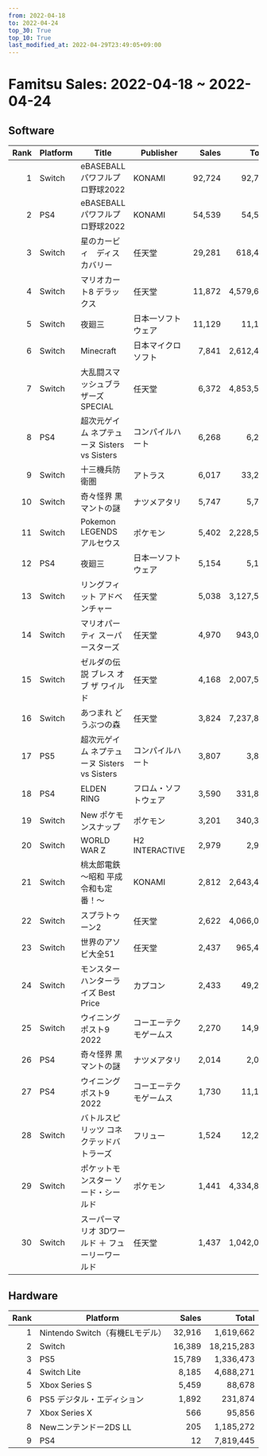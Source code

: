 ```yaml
---
from: 2022-04-18
to: 2022-04-24
top_30: True
top_10: True
last_modified_at: 2022-04-29T23:49:05+09:00
---
```

# Famitsu Sales: 2022-04-18 ~ 2022-04-24
## Software
| Rank | Platform | Title | Publisher | Sales | Total | Rate | New |
| -: | -- | -- | -- | -: | -: | -: | -- |
| 1 | Switch | eBASEBALLパワフルプロ野球2022 | KONAMI | 92,724 | 92,724 | 60% | **New** |
| 2 | PS4 | eBASEBALLパワフルプロ野球2022 | KONAMI | 54,539 | 54,539 | 40% | **New** |
| 3 | Switch | 星のカービィ　ディスカバリー | 任天堂 | 29,281 | 618,481 | 20% |  |
| 4 | Switch | マリオカート8 デラックス | 任天堂 | 11,872 | 4,579,625 | 20% |  |
| 5 | Switch | 夜廻三 | 日本一ソフトウェア | 11,129 | 11,129 | 40% | **New** |
| 6 | Switch | Minecraft | 日本マイクロソフト | 7,841 | 2,612,444 | 20% |  |
| 7 | Switch | 大乱闘スマッシュブラザーズ SPECIAL | 任天堂 | 6,372 | 4,853,533 | 20% |  |
| 8 | PS4 | 超次元ゲイム ネプテューヌ Sisters vs Sisters | コンパイルハート | 6,268 | 6,268 | 40% | **New** |
| 9 | Switch | 十三機兵防衛圏 | アトラス | 6,017 | 33,216 | 40% |  |
| 10 | Switch | 奇々怪界 黒マントの謎 | ナツメアタリ | 5,747 | 5,747 | 40% | **New** |
| 11 | Switch | Pokemon LEGENDS アルセウス | ポケモン | 5,402 | 2,228,522 | 20% |  |
| 12 | PS4 | 夜廻三 | 日本一ソフトウェア | 5,154 | 5,154 | 40% | **New** |
| 13 | Switch | リングフィット アドベンチャー | 任天堂 | 5,038 | 3,127,579 | 20% |  |
| 14 | Switch | マリオパーティ スーパースターズ | 任天堂 | 4,970 | 943,087 | 20% |  |
| 15 | Switch | ゼルダの伝説 ブレス オブ ザ ワイルド | 任天堂 | 4,168 | 2,007,541 | 20% |  |
| 16 | Switch | あつまれ どうぶつの森 | 任天堂 | 3,824 | 7,237,844 | 20% |  |
| 17 | PS5 | 超次元ゲイム ネプテューヌ Sisters vs Sisters | コンパイルハート | 3,807 | 3,807 | 40% | **New** |
| 18 | PS4 | ELDEN RING | フロム・ソフトウェア | 3,590 | 331,802 | 20% |  |
| 19 | Switch | New ポケモンスナップ | ポケモン | 3,201 | 340,334 | 20% |  |
| 20 | Switch | WORLD WAR Z | H2 INTERACTIVE | 2,979 | 2,979 | 60% | **New** |
| 21 | Switch | 桃太郎電鉄 〜昭和 平成 令和も定番！〜 | KONAMI | 2,812 | 2,643,440 | 20% |  |
| 22 | Switch | スプラトゥーン2 | 任天堂 | 2,622 | 4,066,047 | 20% |  |
| 23 | Switch | 世界のアソビ大全51 | 任天堂 | 2,437 | 965,452 | 20% |  |
| 24 | Switch | モンスターハンターライズ Best Price | カプコン | 2,433 | 49,205 | 20% |  |
| 25 | Switch | ウイニングポスト9 2022 | コーエーテクモゲームス | 2,270 | 14,974 | 20% |  |
| 26 | PS4 | 奇々怪界 黒マントの謎 | ナツメアタリ | 2,014 | 2,014 | 40% | **New** |
| 27 | PS4 | ウイニングポスト9 2022 | コーエーテクモゲームス | 1,730 | 11,151 | 40% |  |
| 28 | Switch | バトルスピリッツ コネクテッドバトラーズ | フリュー | 1,524 | 12,288 | 40% |  |
| 29 | Switch | ポケットモンスター ソード・シールド | ポケモン | 1,441 | 4,334,864 | 20% |  |
| 30 | Switch | スーパーマリオ 3Dワールド ＋ フューリーワールド | 任天堂 | 1,437 | 1,042,077 | 20% |  |

## Hardware
| Rank | Platform | Sales | Total |
| -: | -- | -: | -: |
| 1 | Nintendo Switch（有機ELモデル） | 32,916 | 1,619,662 |
| 2 | Switch | 16,389 | 18,215,283 |
| 3 | PS5 | 15,789 | 1,336,473 |
| 4 | Switch Lite | 8,185 | 4,688,271 |
| 5 | Xbox Series S | 5,459 | 88,678 |
| 6 | PS5 デジタル・エディション | 1,892 | 231,874 |
| 7 | Xbox Series X | 566 | 95,856 |
| 8 | Newニンテンドー2DS LL | 205 | 1,185,272 |
| 9 | PS4 | 12 | 7,819,445 |
